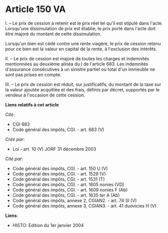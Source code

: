 # Article 150 VA

I. – Le prix de cession à retenir est le prix réel tel qu'il est stipulé dans l'acte. Lorsqu'une dissimulation de prix est
établie, le prix porté dans l'acte doit être majoré du montant de cette dissimulation. 

Lorsqu'un bien est cédé contre une rente viagère, le prix de cession retenu pour ce bien est la valeur en capital de la
rente, à l'exclusion des intérêts. 

II. – Le prix de cession est majoré de toutes les charges et indemnités mentionnées au deuxième alinéa du I de l'article 683.
Les indemnités d'assurance consécutives à un sinistre partiel ou total d'un immeuble ne sont pas prises en compte. 

III. – Le prix de cession est réduit, sur justificatifs, du montant de la taxe sur la valeur ajoutée acquittée et des frais,
définis par décret, supportés par le vendeur à l'occasion de cette cession.

**Liens relatifs à cet article**

_Cite_:

  - CGI 683
  - Code général des impôts, CGI. - art. 683 (V)

_Créé par_:

  - Loi - art. 10 (V) JORF 31 décembre 2003

_Cité par_:

  - Code général des impôts, CGI. - art. 150 U (V)
  - Code général des impôts, CGI. - art. 1529 (V)
  - Code général des impôts, CGI. - art. 1531 (T)
  - Code général des impôts, CGI. - art. 1605 nonies (VD)
  - Code général des impôts, CGI. - art. 1609 nonies F (Ab)
  - Code général des impôts, CGI. - art. 1635 ter A (Ab)
  - Code général des impôts, annexe 2, CGIAN2. - art. 74 SI (V)
  - Code général des impôts, annexe 3, CGIAN3. - art. 41 duovicies H (V)

**Liens**:

  - HISTO: Edition du 1er janvier 2004
